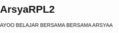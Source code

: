 # ArsyaRPL2
AYOO BELAJAR BERSAMA
BERSAMA ARSYAA








<!DOCTYPE html>
<html lang="en">
<head>
    <meta charset="UTF-8">
    <meta name="viewport" content="width=device-width, initial-scale=1.0"><title>Portofolio Saya</title>
    <style>
body {
    font-family: Arial, sans-serif;
    margin: 0;
    padding: 0;
}

header {
    background-color: #007bff;
    color: #fff;
    text-align: center;
    padding: 20px;
}

nav ul {
    list-style: none;
    padding: 0;
    background-color: #333;
}

nav ul li {
    display: inline;
    margin-right: 20px;
}

nav ul li a {
    text-decoration: none;
    color: #fff;
}

main {
    padding: 20px;
}

section {
    margin-bottom: 20px;
}


    </style>
</head>
<body>
    <header>
        <h1>Portofolio Saya</h1>
    </header>
    <nav>
        <ul>
            <li><a href="#about">Tentang Saya</a></li>
            <li><a href="#portfolio">Portofolio</a></li>
            <li><a href="#contact">Kontak</a></li>
        </ul>
    </nav>
    <main>
        <section id="about">
            <h2>Tentang Saya</h2>
            <p>Tambahkan deskripsi tentang diri Anda di sini.</p>
        </section>
        <section id="portfolio">
            <h2>Portofolio</h2>
            <!-- Daftar proyek Anda -->
        </section>
        <section id="contact">
            <h2>Kontak</h2>
            <!-- Formulir kontak atau informasi kontak -->
        </section>
    </main>
    <footer>
        &copy; 2023 Portofolio Saya
    </footer>
    <script src="index.js"></script>
</body>
</html>
